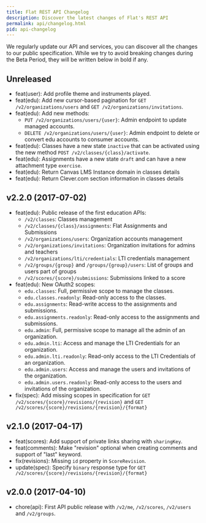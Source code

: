 ```yaml
---
title: Flat REST API Changelog
description: Discover the latest changes of Flat's REST API
permalink: api/changelog.html
pid: api-changelog
---
```


We regularly update our API and services, you can discover all the changes to our public specification. While we try to avoid breaking changes during the Beta Period, they will be written below in bold if any.

## Unreleased

* feat(user): Add profile theme and instruments played.
* feat(edu): Add new cursor-based pagination for `GET /v2/organizations/users` and `GET /v2/organizations/invitations`.
* feat(edu): Add new methods:
  * `PUT /v2/organizations/users/{user}`: Admin endpoint to update managed accounts.
  * `DELETE /v2/organizations/users/{user}`: Admin endpoint to delete or convert edu accounts to consumer accounts.
* feat(edu): Classes have a new state `inactive` that can be activated using the new method `POST /v2/classes/{class}/activate`.
* feat(edu): Assignments have a new state `draft` and can have a new attachment type `exercise`.
* feat(edu): Return Canvas LMS Instance domain in classes details
* feat(edu): Return Clever.com section information in classes details

## v2.2.0 (2017-07-02)

* feat(edu): Public release of the first education APIs:
  * `/v2/classes`: Classes management
  * `/v2/classes/{class}/assignments`: Flat Assignments and Submissions
  * `/v2/organizations/users`: Organization accounts management
  * `/v2/organizations/invitations`: Organization invitations for admins and teachers
  * `/v2/organizations/lti/credentials`: LTI credentials management
  * `/v2/groups/{group}` and `/groups/{group}/users`: List of groups and users part of groups
  * `/v2/scores/{score}/submissions`: Submissions linked to a score
* feat(edu): New OAuth2 scopes:
  * `edu.classes`: Full, permissive scope to manage the classes.
  * `edu.classes.readonly`: Read-only access to the classes.
  * `edu.assignments`: Read-write access to the assignments and submissions.
  * `edu.assignments.readonly`: Read-only access to the assignments and submissions.
  * `edu.admin`: Full, permissive scope to manage all the admin of an organization.
  * `edu.admin.lti`: Access and manage the LTI Credentials for an organization.
  * `edu.admin.lti.readonly`: Read-only access to the LTI Credentials of an organization.
  * `edu.admin.users`: Access and manage the users and invitations of the organization.
  * `edu.admin.users.readonly`: Read-only access to the users and invitations of the organization.
* fix(spec): Add missing scopes in specification for `GET /v2/scores/{score}/revisions/{revision}` and `GET /v2/scores/{score}/revisions/{revision}/{format}`

## v2.1.0 (2017-04-17)

* feat(scores): Add support of private links sharing with `sharingKey`.
* feat(comments): Make "revision" optional when creating comments and support of "last" keyword.
* fix(revisions): Missing `id` property in `ScoreRevision`.
* update(spec): Specify `binary` response type for `GET /v2/scores/{score}/revisions/{revision}/{format}`

## v2.0.0 (2017-04-10)

* chore(api): First API public release with `/v2/me`, `/v2/scores`, `/v2/users` and `/v2/groups`.
